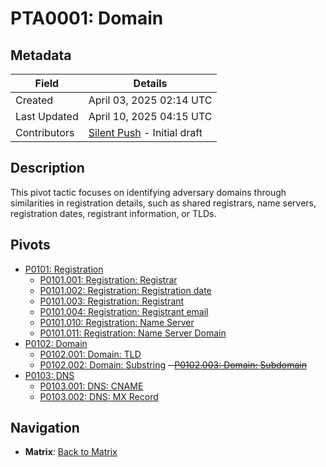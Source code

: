 # PTA0001: Domain

## Metadata
| Field          | Details                                      |
|----------------|----------------------------------------------|
| Created        | April 03, 2025 02:14 UTC                    |
| Last Updated   | April 10, 2025 04:15 UTC                    |
| Contributors   | [Silent Push](../../contributors.md#silentpush) - Initial draft |

## Description
This pivot tactic focuses on identifying adversary domains through similarities in registration details, such as shared registrars, name servers, registration dates, registrant information, or TLDs.

## Pivots
- [P0101: Registration](../../pivots/P0101.md)
    - [P0101.001: Registration: Registrar](../../pivots/P0101.001.md)  
    - [P0101.002: Registration: Registration date](../../pivots/P0101.002.md)  
    - [P0101.003: Registration: Registrant](../../pivots/P0101.003.md)  
    - [P0101.004: Registration: Registrant email](../../pivots/P0101.004.md)  
    - [P0101.010: Registration: Name Server](../../pivots/P0101.010.md)  
    - [P0101.011: Registration: Name Server Domain](../../pivots/P0101.011.md)  
- [P0102: Domain](../../pivots/P0102.md)
    - [P0102.001: Domain: TLD](../../pivots/P0102.001.md)
    - [P0102.002: Domain: Substring](../../pivots/P0102.002.md)
    ~~- [P0102.003: Domain: Subdomain](../../pivots/P0102.003.md)~~
- [P0103: DNS](../../pivots/P0103.md)
    - [P0103.001: DNS: CNAME](../../pivots/P0103.001.md)
    - [P0103.002: DNS: MX Record](../../pivots/P0103.002.md)

## Navigation
- **Matrix**: [Back to Matrix](../../matrix.md)